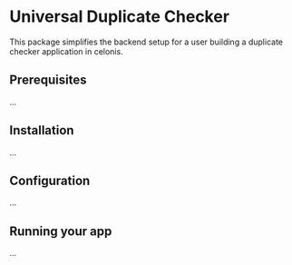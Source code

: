 # Universal Duplicate Checker

This package simplifies the backend setup for a user building a duplicate checker application in celonis.

## Prerequisites
...

## Installation
...

## Configuration
...

## Running your app
...

